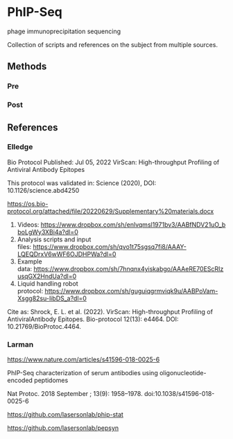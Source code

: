 
#	PhIP-Seq

phage immunoprecipitation sequencing

Collection of scripts and references on the subject from multiple sources.




##	Methods


###	Pre





###	Post





##	References

###	Elledge
 
Bio Protocol
Published: Jul 05, 2022
VirScan: High-throughput Profiling of Antiviral Antibody Epitopes


This protocol was validated in: Science (2020), DOI: 10.1126/science.abd4250


https://os.bio-protocol.org/attached/file/20220629/Supplementary%20materials.docx

1) Videos: https://www.dropbox.com/sh/enlvqmsl1971bv3/AABfNDV21uO_bboLgWy3XBi4a?dl=0
2) Analysis scripts and input files: https://www.dropbox.com/sh/qvo1t75sgsq7fi8/AAAY-LQEQDrxV6wWF6OJDHPWa?dl=0
3) Example data: https://www.dropbox.com/sh/7hnqnx4yiskabgo/AAAeRE70EScRIzusqGX2HndUa?dl=0
4) Liquid handling robot protocol: https://www.dropbox.com/sh/guguiqgrmviqk9u/AABPoVam-Xsgg82su-IibDS_a?dl=0

Cite as: Shrock, E. L. et al. (2022). VirScan: High-throughput Profiling of AntiviralAntibody Epitopes. Bio-protocol 12(13): e4464. DOI: 10.21769/BioProtoc.4464.


###	Larman

https://www.nature.com/articles/s41596-018-0025-6

PhIP-Seq characterization of serum antibodies using oligonucleotide-encoded peptidomes

Nat Protoc. 2018 September ; 13(9): 1958–1978. doi:10.1038/s41596-018-0025-6


https://github.com/lasersonlab/phip-stat

https://github.com/lasersonlab/pepsyn


